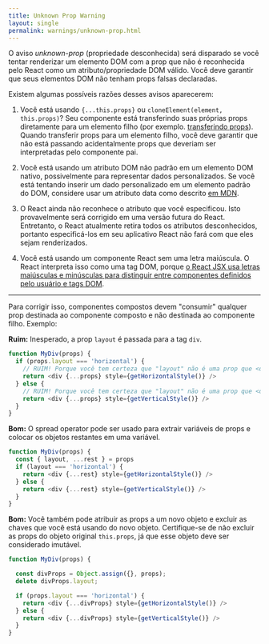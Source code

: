 ```yaml
---
title: Unknown Prop Warning
layout: single
permalink: warnings/unknown-prop.html
---
```

O aviso _unknown-prop_ (propriedade desconhecida) será disparado se você tentar renderizar um elemento DOM com a prop que não é reconhecida pelo React como um atributo/propriedade DOM válido. Você deve garantir que seus elementos DOM não tenham props falsas declaradas.

Existem algumas possíveis razões desses avisos aparecerem:



1. Você está usando `{...this.props}` ou `cloneElement(element, this.props)`? Seu componente está transferindo suas próprias props diretamente para um elemento filho (por exemplo. [transferindo props](/docs/transferring-props.html)). Quando transferir props para um elemento filho, você deve garantir que não está passando acidentalmente props que deveriam ser interpretadas pelo componente pai.

2. Você está usando um atributo DOM não padrão em um elemento DOM nativo, possivelmente para representar dados personalizados. Se você está tentando inserir um dado personalizado em um elemento padrão do DOM, considere usar um atributo data como descrito [em MDN](https://developer.mozilla.org/pt-BR/docs/Web/Guide/HTML/Using_data_attributes).


3. O React ainda não reconhece o atributo que você especificou. Isto provavelmente será corrigido em uma versão futura do React. Entretanto, o React atualmente retira todos os atributos desconhecidos, portanto especificá-los em seu aplicativo React não fará com que eles sejam renderizados.

4. Você está usando um componente React sem uma letra maiúscula. O React interpreta isso como uma tag DOM, porque [o React JSX usa letras maiúsculas e minúsculas para distinguir entre componentes definidos pelo usuário e tags DOM](/docs/jsx-in-depth.html#user-defined-components-must-be-capitalized).

---

Para corrigir isso, componentes compostos devem "consumir" qualquer prop destinada ao componente composto e não destinada ao componente filho. 
Exemplo:

**Ruim:** Inesperado, a prop `layout` é passada para a tag `div`.

```js
function MyDiv(props) {
  if (props.layout === 'horizontal') {
    // RUIM! Porque você tem certeza que "layout" não é uma prop que <div> entenda.
    return <div {...props} style={getHorizontalStyle()} />
  } else {
    // RUIM! Porque você tem certeza que "layout" não é uma prop que <div> entenda.
    return <div {...props} style={getVerticalStyle()} />
  }
}
```

**Bom:** O spread operator pode ser usado para extrair variáveis ​​de props e colocar os objetos restantes em uma variável.

```js
function MyDiv(props) {
  const { layout, ...rest } = props
  if (layout === 'horizontal') {
    return <div {...rest} style={getHorizontalStyle()} />
  } else {
    return <div {...rest} style={getVerticalStyle()} />
  }
}
```

**Bom:** Você também pode atribuir as props a um novo objeto e excluir as chaves que você está usando do novo objeto. Certifique-se de não excluir as props do objeto original `this.props`, já que esse objeto deve ser considerado imutável.

```js
function MyDiv(props) {

  const divProps = Object.assign({}, props);
  delete divProps.layout;

  if (props.layout === 'horizontal') {
    return <div {...divProps} style={getHorizontalStyle()} />
  } else {
    return <div {...divProps} style={getVerticalStyle()} />
  }
}
```
